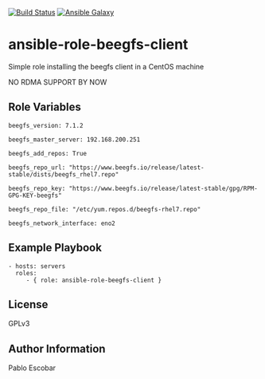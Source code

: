 [![Build Status](https://travis-ci.org/pescobar/ansible-role-beegfs-client.svg?branch=master)](https://travis-ci.org/pescobar/ansible-role-beegfs-client)
[![Ansible Galaxy](https://img.shields.io/badge/galaxy-pescobar.beegfs_client-blue.svg)](https://galaxy.ansible.com/pescobar/beegfs_client)

ansible-role-beegfs-client
=========

Simple role installing the beegfs client in a CentOS machine

NO RDMA SUPPORT BY NOW


Role Variables
--------------

```
beegfs_version: 7.1.2

beegfs_master_server: 192.168.200.251

beegfs_add_repos: True

beegfs_repo_url: "https://www.beegfs.io/release/latest-stable/dists/beegfs_rhel7.repo"

beegfs_repo_key: "https://www.beegfs.io/release/latest-stable/gpg/RPM-GPG-KEY-beegfs"

beegfs_repo_file: "/etc/yum.repos.d/beegfs-rhel7.repo"

beegfs_network_interface: eno2
```

Example Playbook
----------------

    - hosts: servers
      roles:
         - { role: ansible-role-beegfs-client }

License
-------

GPLv3

Author Information
------------------

Pablo Escobar
